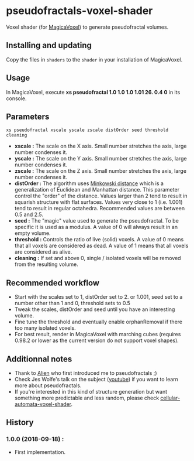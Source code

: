 # pseudofractals-voxel-shader

Voxel shader (for [MagicaVoxel](https://ephtracy.github.io/)) to generate pseudofractal volumes.

## Installing and updating

Copy the files in `shaders` to the `shader` in your installation of MagicaVoxel.

## Usage

In MagicaVoxel, execute **xs pseudofractal 1.0 1.0 1.0 1.01 26. 0.4 0** in its console.

## Parameters

``xs pseudofractal xscale yscale zscale distOrder seed threshold cleaning``

- **xscale :** The scale on the X axis. Small number stretches the axis, large number condenses it.
- **yscale :** The scale on the Y axis. Small number stretches the axis, large number condenses it.
- **zscale :** The scale on the Z axis. Small number stretches the axis, large number condenses it.
- **distOrder :** The algorithm uses [Minkowski distance](https://en.wikipedia.org/wiki/Minkowski_distance) which is a generalization of Euclidean and Manhattan distance. This parameter control the "order" of the distance. Values larger than 2 tend to result in squarish structure with flat surfaces. Values very close to 1 (i.e. 1.001) tend to result in regular octahedra. Recommended values are between 0.5 and 2.5.
- **seed :** The "magic" value used to generate the pseudofractal. To be specific it is used as a modulus. A value of 0 will always result in an empty volume.
- **threshold :** Controls the ratio of live (solid) voxels. A value of 0 means that all voxels are considered as dead. A value of 1 means that all voxels are considered as alive.
- **cleaning :** If set and above 0, single / isolated voxels will be removed from the resulting volume.

## Recommended workflow

 * Start with the scales set to 1, distOrder set to 2. or 1.001, seed set to a number other than 1 and 0, threshold sets to 0.5
 * Tweak the scales, distOrder and seed until you have an interesting volume.
 * Fine tune the threshold and eventually enable orphanRemoval if there too many isolated voxels.
 * For best result, render in MagicaVoxel with marching cubes (requires 0.98.2 or lower as the current version do not support voxel shapes).

## Additionnal notes

 * Thank to [Alien](https://twitter.com/LienTheAlien) who first introduced me to pseudofractals ;)
 * Check Jes Wolfe's talk on the subject ([youtube](https://t.co/NcJOgdn0bu)) if you want to learn more about pseudofractals.
 * If you're interested in this kind of structure generation but want something more predictable and less random, please check [cellular-automata-voxel-shader](https://github.com/kchapelier/cellular-automata-voxel-shader).

 ## History

 ### 1.0.0 (2018-09-18) :

 * First implementation.